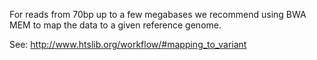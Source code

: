 
For reads from 70bp up to a few megabases we recommend using BWA MEM to map the data to a given reference genome. 

See: http://www.htslib.org/workflow/#mapping_to_variant
